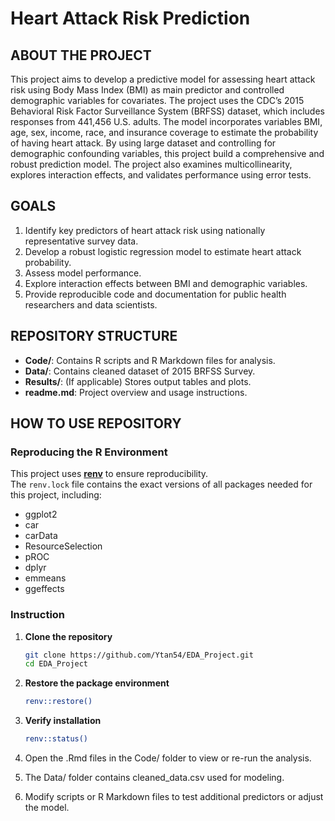 # Heart Attack Risk Prediction

## ABOUT THE PROJECT

This project aims to develop a predictive model for assessing heart attack risk using Body Mass Index (BMI) as main predictor and controlled demographic variables for covariates. The project uses the CDC’s 2015 Behavioral Risk Factor Surveillance System (BRFSS) dataset, which includes responses from 441,456 U.S. adults. The model incorporates variables BMI, age, sex, income, race, and insurance coverage to estimate the probability of having heart attack. By using large dataset and controlling for demographic confounding variables, this project build a comprehensive and robust prediction model. The project also examines multicollinearity, explores interaction effects, and validates performance using error tests.

## GOALS
1. Identify key predictors of heart attack risk using nationally representative survey data.
2. Develop a robust logistic regression model to estimate heart attack probability.
3. Assess model performance.
4. Explore interaction effects between BMI and demographic variables.
5. Provide reproducible code and documentation for public health researchers and data scientists.

## REPOSITORY STRUCTURE
- **Code/**: Contains R scripts and R Markdown files for analysis.
- **Data/**: Contains cleaned dataset of 2015 BRFSS Survey.
- **Results/**: (If applicable) Stores output tables and plots.
- **readme.md**: Project overview and usage instructions.

## HOW TO USE REPOSITORY

### Reproducing the R Environment
This project uses [**renv**](https://rstudio.github.io/renv/) to ensure reproducibility.  
The `renv.lock` file contains the exact versions of all packages needed for this project, including:
- ggplot2
- car
- carData
- ResourceSelection
- pROC
- dplyr
- emmeans
- ggeffects

### Instruction
1. **Clone the repository**
   ```bash
   git clone https://github.com/Ytan54/EDA_Project.git
   cd EDA_Project
   ```
   
2. **Restore the package environment**
   ```bash
   renv::restore()
   ```
   
4. **Verify installation**
   ```bash
   renv::status()
   ```
   
5. Open the .Rmd files in the Code/ folder to view or re-run the analysis.
6. The Data/ folder contains cleaned_data.csv used for modeling.
7. Modify scripts or R Markdown files to test additional predictors or adjust the model.

